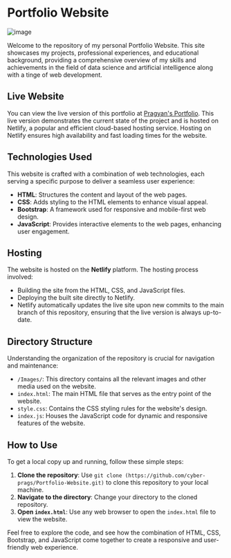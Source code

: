 # Portfolio Website
![image](https://github.com/cyber-prags/Portfolio-Website/assets/74003758/486640b6-f9cb-4144-bff4-e2ed9451e766)

Welcome to the repository of my personal Portfolio Website. This site showcases my projects, professional experiences, and educational background, providing a comprehensive overview of my skills and achievements in the field of data science and artificial intelligence along with a tinge of web development.

## Live Website

You can view the live version of this portfolio at [Pragyan's Portfolio](https://pragyan-portfolio.netlify.app/). This live version demonstrates the current state of the project and is hosted on Netlify, a popular and efficient cloud-based hosting service. Hosting on Netlify ensures high availability and fast loading times for the website.

## Technologies Used

This website is crafted with a combination of web technologies, each serving a specific purpose to deliver a seamless user experience:

- **HTML**: Structures the content and layout of the web pages.
- **CSS**: Adds styling to the HTML elements to enhance visual appeal.
- **Bootstrap**: A framework used for responsive and mobile-first web design.
- **JavaScript**: Provides interactive elements to the web pages, enhancing user engagement.

## Hosting

The website is hosted on the **Netlify** platform. The hosting process involved:

- Building the site from the HTML, CSS, and JavaScript files.
- Deploying the built site directly to Netlify.
- Netlify automatically updates the live site upon new commits to the main branch of this repository, ensuring that the live version is always up-to-date.

## Directory Structure

Understanding the organization of the repository is crucial for navigation and maintenance:

- `/Images/`: This directory contains all the relevant images and other media used on the website. 
- `index.html`: The main HTML file that serves as the entry point of the website.
- `style.css`: Contains the CSS styling rules for the website's design.
- `index.js`: Houses the JavaScript code for dynamic and responsive features of the website.

## How to Use

To get a local copy up and running, follow these simple steps:

1. **Clone the repository**: Use `git clone (https://github.com/cyber-prags/Portfolio-Website.git)` to clone this repository to your local machine.
2. **Navigate to the directory**: Change your directory to the cloned repository.
3. **Open `index.html`**: Use any web browser to open the `index.html` file to view the website.

Feel free to explore the code, and see how the combination of HTML, CSS, Bootstrap, and JavaScript come together to create a responsive and user-friendly web experience.
